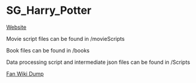 # SG_Harry_Potter

[Website](https://s143923.github.io/SG_Harry_Potter/)

Movie script files can be found in /movieScripts

Book files can be found in /books

Data processing script and intermediate json files can be found in /Scripts

[Fan Wiki Dump](https://s3.amazonaws.com/wikia_xml_dumps/h/ha/harrypotter_pages_current.xml.7z)
